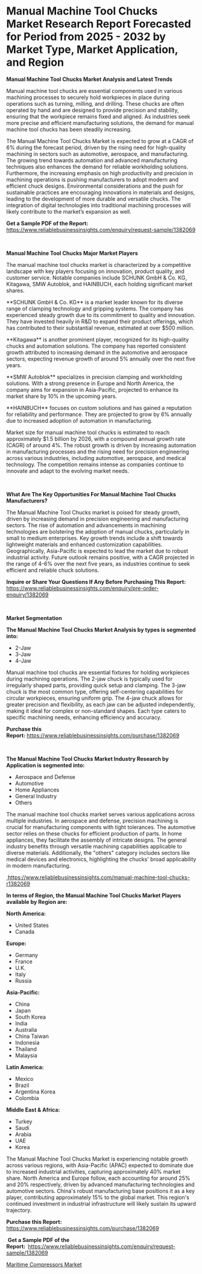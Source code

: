 <p><h1>Manual Machine Tool Chucks Market Research Report Forecasted for Period from 2025 -  2032 by Market Type, Market Application, and Region</h1></p><p><strong>Manual Machine Tool Chucks Market Analysis and Latest Trends</strong></p>
<p><p>Manual machine tool chucks are essential components used in various machining processes to securely hold workpieces in place during operations such as turning, milling, and drilling. These chucks are often operated by hand and are designed to provide precision and stability, ensuring that the workpiece remains fixed and aligned. As industries seek more precise and efficient manufacturing solutions, the demand for manual machine tool chucks has been steadily increasing.</p><p>The Manual Machine Tool Chucks Market is expected to grow at a CAGR of 6% during the forecast period, driven by the rising need for high-quality machining in sectors such as automotive, aerospace, and manufacturing. The growing trend towards automation and advanced manufacturing techniques also enhances the demand for reliable workholding solutions. Furthermore, the increasing emphasis on high productivity and precision in machining operations is pushing manufacturers to adopt modern and efficient chuck designs. Environmental considerations and the push for sustainable practices are encouraging innovations in materials and designs, leading to the development of more durable and versatile chucks. The integration of digital technologies into traditional machining processes will likely contribute to the market’s expansion as well.</p></p>
<p><strong>Get a Sample PDF of the Report:&nbsp;</strong> <a href="https://www.reliablebusinessinsights.com/enquiry/request-sample/1382069?utm_campaign=2514&utm_medium=2&utm_source=Github&utm_content=ia&utm_term=24022025&utm_id=manual-machine-tool-chucks">https://www.reliablebusinessinsights.com/enquiry/request-sample/1382069</a></p>
<p>&nbsp;</p>
<p><strong>Manual Machine Tool Chucks Major Market Players</strong></p>
<p><p>The manual machine tool chucks market is characterized by a competitive landscape with key players focusing on innovation, product quality, and customer service. Notable companies include SCHUNK GmbH & Co. KG, Kitagawa, SMW Autoblok, and HAINBUCH, each holding significant market shares.</p><p>**SCHUNK GmbH & Co. KG** is a market leader known for its diverse range of clamping technology and gripping systems. The company has experienced steady growth due to its commitment to quality and innovation. They have invested heavily in R&D to expand their product offerings, which has contributed to their substantial revenue, estimated at over $500 million.</p><p>**Kitagawa** is another prominent player, recognized for its high-quality chucks and automation solutions. The company has reported consistent growth attributed to increasing demand in the automotive and aerospace sectors, expecting revenue growth of around 5% annually over the next five years.</p><p>**SMW Autoblok** specializes in precision clamping and workholding solutions. With a strong presence in Europe and North America, the company aims for expansion in Asia-Pacific, projected to enhance its market share by 10% in the upcoming years.</p><p>**HAINBUCH** focuses on custom solutions and has gained a reputation for reliability and performance. They are projected to grow by 6% annually due to increased adoption of automation in manufacturing.</p><p>Market size for manual machine tool chucks is estimated to reach approximately $1.5 billion by 2026, with a compound annual growth rate (CAGR) of around 4%. The robust growth is driven by increasing automation in manufacturing processes and the rising need for precision engineering across various industries, including automotive, aerospace, and medical technology. The competition remains intense as companies continue to innovate and adapt to the evolving market needs.</p></p>
<p>&nbsp;</p>
<p><strong>What Are The Key Opportunities For Manual Machine Tool Chucks Manufacturers?</strong></p>
<p><p>The Manual Machine Tool Chucks market is poised for steady growth, driven by increasing demand in precision engineering and manufacturing sectors. The rise of automation and advancements in machining technologies are bolstering the adoption of manual chucks, particularly in small to medium enterprises. Key growth trends include a shift towards lightweight materials and enhanced customization capabilities. Geographically, Asia-Pacific is expected to lead the market due to robust industrial activity. Future outlook remains positive, with a CAGR projected in the range of 4-6% over the next five years, as industries continue to seek efficient and reliable chuck solutions.</p></p>
<p><strong>Inquire or Share Your Questions If Any Before Purchasing This Report:</strong> <a href="https://www.reliablebusinessinsights.com/enquiry/pre-order-enquiry/1382069?utm_campaign=2514&utm_medium=2&utm_source=Github&utm_content=ia&utm_term=24022025&utm_id=manual-machine-tool-chucks">https://www.reliablebusinessinsights.com/enquiry/pre-order-enquiry/1382069</a></p>
<p>&nbsp;</p>
<p><strong>Market Segmentation</strong></p>
<p><strong>The Manual Machine Tool Chucks Market Analysis by types is segmented into:</strong></p>
<p><ul><li>2-Jaw</li><li>3-Jaw</li><li>4-Jaw</li></ul></p>
<p><p>Manual machine tool chucks are essential fixtures for holding workpieces during machining operations. The 2-jaw chuck is typically used for irregularly shaped parts, providing quick setup and clamping. The 3-jaw chuck is the most common type, offering self-centering capabilities for circular workpieces, ensuring uniform grip. The 4-jaw chuck allows for greater precision and flexibility, as each jaw can be adjusted independently, making it ideal for complex or non-standard shapes. Each type caters to specific machining needs, enhancing efficiency and accuracy.</p></p>
<p><strong>Purchase this Report:&nbsp;</strong><a href="https://www.reliablebusinessinsights.com/purchase/1382069?utm_campaign=2514&utm_medium=2&utm_source=Github&utm_content=ia&utm_term=24022025&utm_id=manual-machine-tool-chucks">https://www.reliablebusinessinsights.com/purchase/1382069</a></p>
<p>&nbsp;</p>
<p><strong>The Manual Machine Tool Chucks Market Industry Research by Application is segmented into:</strong></p>
<p><ul><li>Aerospace and Defense</li><li>Automotive</li><li>Home Appliances</li><li>General Industry</li><li>Others</li></ul></p>
<p><p>The manual machine tool chucks market serves various applications across multiple industries. In aerospace and defense, precision machining is crucial for manufacturing components with tight tolerances. The automotive sector relies on these chucks for efficient production of parts. In home appliances, they facilitate the assembly of intricate designs. The general industry benefits through versatile machining capabilities applicable to diverse materials. Additionally, the "others" category includes sectors like medical devices and electronics, highlighting the chucks' broad applicability in modern manufacturing.</p></p>
<p><a href="https://www.reliablebusinessinsights.com/manual-machine-tool-chucks-r1382069?utm_campaign=2514&utm_medium=2&utm_source=Github&utm_content=ia&utm_term=24022025&utm_id=manual-machine-tool-chucks">&nbsp;https://www.reliablebusinessinsights.com/manual-machine-tool-chucks-r1382069</a></p>
<p><strong>In terms of Region, the Manual Machine Tool Chucks Market Players available by Region are:</strong></p>
<p>
    <p> <strong> North America: </strong>
        <ul>
            <li>United States</li>
            <li>Canada</li>
        </ul>
        </p> 
    <p> <strong> Europe: </strong>
        <ul>
            <li>Germany</li>
            <li>France</li>
            <li>U.K.</li>
            <li>Italy</li>
            <li>Russia</li>
        </ul>
        </p> 
    <p> <strong> Asia-Pacific: </strong>
        <ul>
            <li>China</li>
            <li>Japan</li>
            <li>South Korea</li>
            <li>India</li>
            <li>Australia</li>
            <li>China Taiwan</li>
            <li>Indonesia</li>
            <li>Thailand</li>
            <li>Malaysia</li>
        </ul>
        </p> 
    <p> <strong> Latin America: </strong>
        <ul>
            <li>Mexico</li>
            <li>Brazil</li>
            <li>Argentina Korea</li>
            <li>Colombia</li>
        </ul>
        </p> 
    <p> <strong> Middle East & Africa: </strong>
        <ul>
            <li>Turkey</li>
            <li>Saudi</li>
            <li>Arabia</li>
            <li>UAE</li>
            <li>Korea</li>
        </ul>
    </p>
    </p>
<p><p>The Manual Machine Tool Chucks Market is experiencing notable growth across various regions, with Asia-Pacific (APAC) expected to dominate due to increased industrial activities, capturing approximately 40% market share. North America and Europe follow, each accounting for around 25% and 20% respectively, driven by advanced manufacturing technologies and automotive sectors. China's robust manufacturing base positions it as a key player, contributing approximately 15% to the global market. This region's continued investment in industrial infrastructure will likely sustain its upward trajectory.</p></p>
<p><strong>Purchase this Report: </strong><a href="https://www.reliablebusinessinsights.com/purchase/1382069?utm_campaign=2514&utm_medium=2&utm_source=Github&utm_content=ia&utm_term=24022025&utm_id=manual-machine-tool-chucks">https://www.reliablebusinessinsights.com/purchase/1382069</a></p>
<p>&nbsp;<strong>Get a Sample PDF of the Report:&nbsp;&nbsp;</strong><a href="https://www.reliablebusinessinsights.com/enquiry/request-sample/1382069?utm_campaign=2514&utm_medium=2&utm_source=Github&utm_content=ia&utm_term=24022025&utm_id=manual-machine-tool-chucks">https://www.reliablebusinessinsights.com/enquiry/request-sample/1382069</a></p>
<p><strong></strong></p>
<p><p><a href="https://github.com/manesros8/Market-Research-Report-List-1/blob/main/maritime-compressors-market.md?utm_campaign=2514&utm_medium=2&utm_source=Github&utm_content=ia&utm_term=24022025&utm_id=manual-machine-tool-chucks">Maritime Compressors Market</a></p></p>